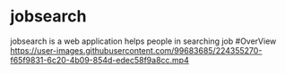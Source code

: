 # jobsearch
jobsearch is a web application helps people in searching job
#OverView
<br>
https://user-images.githubusercontent.com/99683685/224355270-f65f9831-6c20-4b09-854d-edec58f9a8cc.mp4
 
